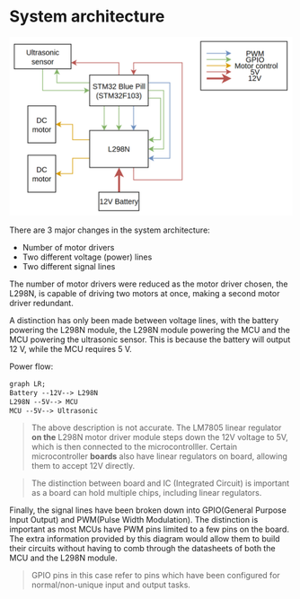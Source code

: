 # System architecture 
![detailed_bot_image](./img/detailed_bot.png)

There are 3 major changes in the system architecture: 
- Number of motor drivers 
- Two different voltage (power) lines 
- Two different signal lines 

The number of motor drivers were reduced as the motor driver chosen, the L298N, is capable of driving two motors at once, making a second motor driver redundant. 

A distinction has only been made between voltage lines, with the battery powering the L298N module, the L298N module powering the MCU and the MCU powering the ultrasonic sensor. This is because the battery will output 12 V, while the MCU requires 5 V.

Power flow:
```mermaid
graph LR;
Battery --12V--> L298N
L298N --5V--> MCU 
MCU --5V--> Ultrasonic
```

> The above description is not accurate. The LM7805 linear regulator **on the** L298N motor driver module steps down the 12V voltage to 5V, which is then connected to the microcontrolller. Certain microcontroller **boards** also have linear regulators on board, allowing them to accept 12V directly. 

> The distinction between board and IC (Integrated Circuit) is important as a board can hold multiple chips, including linear regulators.

Finally, the signal lines have been broken down into GPIO(General Purpose Input Output) and PWM(Pulse Width Modulation). The distinction is important as most MCUs have PWM pins limited to a few pins on the board. The extra information provided by this diagram would allow them to build their circuits without having to comb through the datasheets of both the MCU and the L298N module. 

> GPIO pins in this case refer to pins which have been configured for normal/non-unique input and output tasks. 
